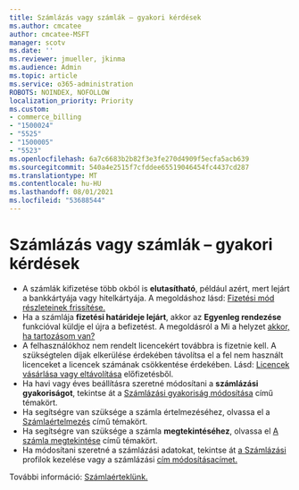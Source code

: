 ```yaml
---
title: Számlázás vagy számlák – gyakori kérdések
ms.author: cmcatee
author: cmcatee-MSFT
manager: scotv
ms.date: ''
ms.reviewer: jmueller, jkinma
ms.audience: Admin
ms.topic: article
ms.service: o365-administration
ROBOTS: NOINDEX, NOFOLLOW
localization_priority: Priority
ms.custom:
- commerce_billing
- "1500024"
- "5525"
- "1500005"
- "5523"
ms.openlocfilehash: 6a7c6683b2b82f3e3fe270d4909f5ecfa5acb639
ms.sourcegitcommit: 540a4e2515f7cfddee65519046454fc4437cd287
ms.translationtype: MT
ms.contentlocale: hu-HU
ms.lasthandoff: 08/01/2021
ms.locfileid: "53688544"
---
```

# <a name="billing-or-invoice-faq"></a>Számlázás vagy számlák – gyakori kérdések

- A számlák kifizetése több okból is **elutasítható**, például azért, mert lejárt a bankkártyája vagy hitelkártyája. A megoldáshoz lásd: [Fizetési mód részleteinek frissítése.](/microsoft-365/commerce/billing-and-payments/manage-payment-methods#update-payment-method-details)
- Ha a számlája **fizetési határideje lejárt**, akkor az **Egyenleg rendezése** funkcióval küldje el újra a befizetést. A megoldásról a Mi a helyzet [akkor, ha tartozásom van?](/microsoft-365/commerce/billing-and-payments/pay-for-your-subscription#what-if-i-have-an-outstanding-balance)
- A felhasználókhoz nem rendelt licencekért továbbra is fizetnie kell. A szükségtelen díjak elkerülése érdekében távolítsa el a fel nem használt licenceket a licencek számának csökkentése érdekében. Lásd: [Licencek vásárlása vagy eltávolítása](/microsoft-365/commerce/licenses/buy-licenses) előfizetésből.
- Ha havi vagy éves beállításra szeretné módosítani a **számlázási gyakoriságot**, tekintse át a [Számlázási gyakoriság módosítása](/microsoft-365/commerce/billing-and-payments/change-payment-frequency) című témakört.
- Ha segítségre van szüksége a számla értelmezéséhez, olvassa el a [Számlaértelmezés](/microsoft-365/commerce/billing-and-payments/understand-your-invoice2) című témakört.
- Ha segítségre van szüksége a számla **megtekintéséhez**, olvassa el [A számla megtekintése](/microsoft-365/commerce/billing-and-payments/view-your-bill-or-invoice) című témakört.
- Ha módosítani szeretné a számlázási adatokat, tekintse át [a Számlázási](/microsoft-365/commerce/billing-and-payments/manage-billing-profiles) profilok kezelése vagy a számlázási [cím módosításacímet.](/microsoft-365/commerce/billing-and-payments/change-your-billing-addresses)

További információ: [Számlaérteklünk.](/microsoft-365/commerce/billing-and-payments/understand-your-invoice2)